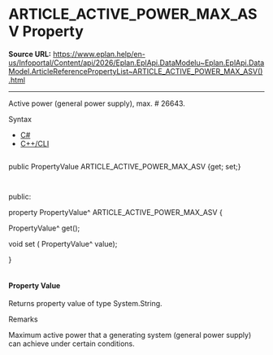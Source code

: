 # ARTICLE_ACTIVE_POWER_MAX_ASV Property

**Source URL:** https://www.eplan.help/en-us/Infoportal/Content/api/2026/Eplan.EplApi.DataModelu~Eplan.EplApi.DataModel.ArticleReferencePropertyList~ARTICLE_ACTIVE_POWER_MAX_ASV().html

---

Active power (general power supply), max. # 26643.

Syntax

- [C#](#i-syntax-CS)
- [C++/CLI](#i-syntax-CPP2005)

```
```
public PropertyValue ARTICLE_ACTIVE_POWER_MAX_ASV {get; set;}
```
```

```
```
public:

property PropertyValue^ ARTICLE_ACTIVE_POWER_MAX_ASV {

   PropertyValue^ get();

   void set (    PropertyValue^ value);

}
```
```

#### Property Value

Returns property value of type System.String.

Remarks

Maximum active power that a generating system (general power supply) can achieve under certain conditions.
